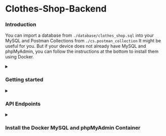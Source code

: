 # Clothes-Shop-Backend

<h3>Introduction</h3>

You can import a database from `./database/clothes_shop.sql` into your MySQL and Postman Collections from `./cs.postman_collection` It might be useful for you. But if your device does not already have MySQL and phpMyAdmin, you can follow the instructions at the bottom to install them using Docker.

<details><summary><h3>Getting started</h3></summary>
<p>
<ul>
<li>
 
<strong>Install</strong>
 
```
$ git clone https://github.com/santichoks/Clothes-Shop-Backend.git
$ cd Clothes-Shop-Backend
$ npm install
```
</li>
 
<li>
 
<strong>Setting up your local environment</strong>
 
create an `.env` file in the application root directory.
 
```
DB_HOST=localhost
DB_USERNAME=root
DB_PASSWORD=123456
DB_DATABASE=clothes_shop
PORT=8000
```
</li>
 
</ul>
</p>
</details>

<details><summary><h3>API Endpoints</h3></summary>
<p>

|Endpoint|Method|Optional Params|Example|
|:-:|:-:|-|-|
|`/products`|GET|`gender [Men, Women]`|`http://localhost:8000/products?gender=Women`|
||||`http://localhost:8000/products?gender=Men,Women`|
|||`size [XS, S, M, L, XL]`|`http://localhost:8000/products?size=M`|
||||`http://localhost:8000/products?size=XS,S,M`|
|||`style [Red, Black, Batman, Spiderman]`|`http://localhost:8000/products?style=Red`|
||||`http://localhost:8000/products?style=Red,Spiderman,Batman`|

<strong>Example :</strong> `http://localhost:8000/products?gender=Women&size=XS,S,M`

```
{
    "status": "successfully.",
    "total": 9,
    "results": [
        {
            "product_id": 6,
            "gender": "Women",
            "style": "Plain color / Black",
            "size": "XS",
            "price": 290
        },
        {
            "product_id": 7,
            "gender": "Women",
            "style": "Plain color / Black",
            "size": "S",
            "price": 290
        },
        ...
        ...
        ...
    ]    
```

|Endpoint|Method|Optional Params|Example|
|:-:|:-:|-|-|
|`/orders`|GET|`start_date [YYYY-MM-DD]`|`http://localhost:8000/orders?start_date=2022-10-10&end_date=2022-10-14`|
|||`end_date [YYYY-MM-DD]`|`http://localhost:8000/orders?start_date=2022-10-10&end_date=2022-10-14`|
|||`status [placed_order, paid, shipping_out, completed]`|`http://localhost:8000/orders?status=paid`|
||||`http://localhost:8000/orders?status=paid,completed`|

<strong>Example :</strong> `http://localhost:8000/orders?start_date=2022-10-10&end_date=2022-10-14&status=paid,completed`
 
```
{
    "status": "successfully.",
    "results": [
        {
            "order_id": 4,
            "product_id": 4,
            "status": "completed",
            "order_date": "2022-10-05T12:38:13.000Z",
            "paid_date": "2022-10-14T13:08:28.000Z",
            "address": "178/25 Soi Vuthipun Ratchaprarob Road Phayathai Bangkok 10400"
        },
        {
            "order_id": 7,
            "product_id": 7,
            "status": "completed",
            "order_date": "2022-10-11T12:38:13.000Z",
            "paid_date": "2022-10-14T13:08:28.000Z",
            "address": "178/25 Soi Vuthipun Ratchaprarob Road Phayathai Bangkok 10400"
        },
        ...
        ...
        ...
    ]
```

</p>
</details>

<details><summary><h3>Install the Docker MySQL and phpMyAdmin Container</h3></summary>
<p>
<ul>
 
<li>

<strong>Pull image</strong>
<p><a href="https://hub.docker.com/_/mysql">MySQL Docker Image</a></p>

```
$ docker pull mysql
```
<p><a href="https://hub.docker.com/_/phpmyadmin">phpMyAdmin Docker Image</a></p>

```
$ docker pull phpmyadmin
```
</li>
 
<li>

<strong>Run the container</strong>

```
$ docker run --name MySQL -p 3306:3306 -e MYSQL_ROOT_PASSWORD=123456 -d mysql
```

```
$ docker run --name phpMyAdmin -d --link MySQL:db -p 8080:80 phpmyadmin
```
</li>
 
<li>

<strong>Create a database</strong>

```
$ docker exec -it MySQL bash
```

```
$ mysql -u root -p
```

```
CREATE DATABASE clothes_shop;
```
</li>
 
<li>
<strong>Import a database table</strong>
 
open `http://localhost:8080` and choose a `clothes_shop` database from our created in the preceding, import `clothes_shop.sql` from `./database`
</li>

</ul>
</p>
</details>
